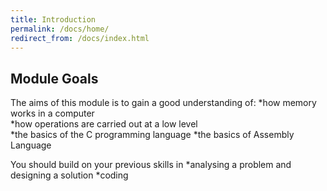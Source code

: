 ```yaml
---
title: Introduction
permalink: /docs/home/
redirect_from: /docs/index.html
---
```


## Module Goals

The aims of this module is to gain a good understanding of:
*how memory works in a computer  
*how operations are carried out at a low level  
*the basics of the C programming language
*the basics of Assembly Language

You should build on your previous skills in
*analysing a problem and designing a solution
*coding